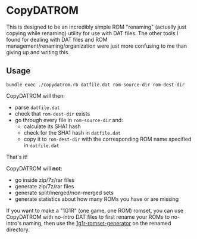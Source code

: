 # CopyDATROM

This is designed to be an incredibly simple ROM "renaming" (actually just copying while renaming) utility for use with DAT files. The other tools I found for dealing with DAT files and ROM management/renaming/organization were just more confusing to me than giving up and writing this.

## Usage

    bundle exec ./copydatrom.rb datfile.dat rom-source-dir rom-dest-dir

CopyDATROM will then:

 * parse `datfile.dat`
 * check that `rom-dest-dir` exists
 * go through every file in `rom-source-dir` and:
     * calculate its SHA1 hash
     * check for the SHA1 hash in `datfile.dat`
     * copy it to `rom-dest-dir` with the corresponding ROM name specified in `datfile.dat`

That's it!

CopyDATROM will **not**:

 * go inside zip/7z/rar files
 * generate zip/7z/rar files
 * generate split/merged/non-merged sets
 * generate statistics about how many ROMs you have or are missing

If you want to make a "1G1R" (one game, one ROM) romset, you can use CopyDATROM with no-intro DAT files to first rename your ROMs to no-intro's naming, then use the [1g1r-romset-generator](https://github.com/andrebrait/1g1r-romset-generator) on the renamed directory.
